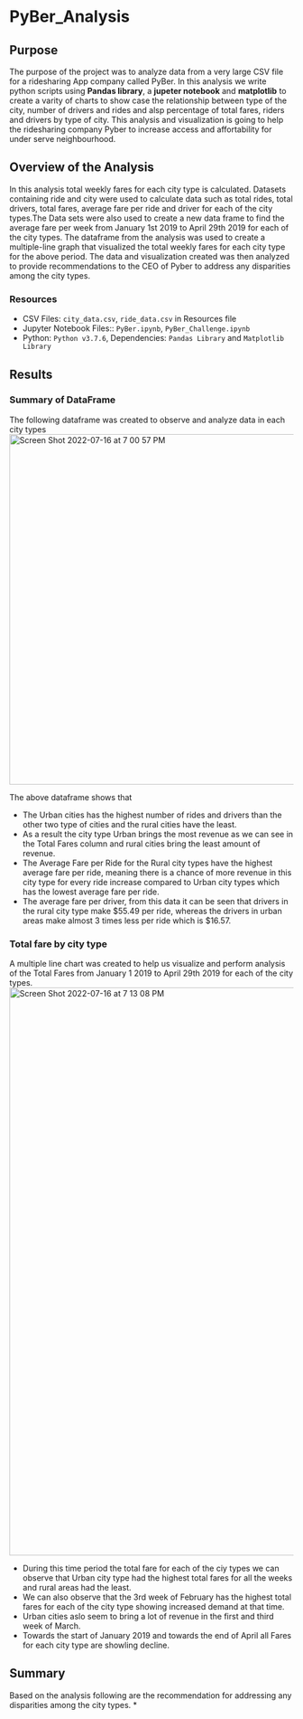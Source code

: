 # PyBer_Analysis
## Purpose
The purpose of the project was to analyze data from a very large CSV file for a ridesharing App company called PyBer.  In this analysis we write python scripts using **Pandas library**, a **jupeter notebook** and **matplotlib** to create a varity of charts to show case the relationship between type of the city, number of drivers and rides and alsp percentage of total fares, riders and drivers by type of city. This analysis and visualization is going to help the ridesharing company Pyber to increase access and affortability for under serve neighbourhood.
## Overview of the Analysis
In this analysis total weekly fares for each city type is calculated. Datasets containing ride and city were used to calculate data such as total rides, total drivers, total fares, average fare per ride and driver for each of the city types.The Data sets were also used to create a new data frame to find the average fare per week from January 1st 2019 to April 29th 2019 for each of the city types. The dataframe from the analysis was used to create a multiple-line graph that visualized the total weekly fares for each city type for the above period. The data and visualization created was then analyzed to provide recommendations to the CEO of Pyber to address any disparities among the city types.
### Resources 
* CSV Files: `city_data.csv`, `ride_data.csv` in Resources file
* Jupyter Notebook Files:: `PyBer.ipynb`, `PyBer_Challenge.ipynb`
* Python: `Python v3.7.6`, Dependencies: `Pandas Library` and `Matplotlib Library`
## Results
### Summary of DataFrame
The following dataframe was created to observe and analyze data in each city types
<img width="620" alt="Screen Shot 2022-07-16 at 7 00 57 PM" src="https://user-images.githubusercontent.com/107584361/179380864-3bb19b9f-2fad-4d1f-8e99-8c5557ceff0b.png">

The above dataframe shows that 
* The Urban cities has the highest number of rides and drivers than the other two type of cities and the rural cities have the least. 
* As a result the city type Urban brings the most revenue as we can see in the Total Fares column and rural cities bring the least amount of revenue. 
* The Average Fare per Ride for the Rural city types have the highest average fare per ride, meaning there is a chance of more revenue in this city type for every ride increase compared to Urban city types which has the lowest average fare per ride. 
* The average fare per driver, from this data it can be seen that drivers in the rural city type make $55.49 per ride, whereas the drivers in urban areas make almost 3 times less per ride which is $16.57.
### Total fare by city type
A multiple line chart was created to help us visualize and perform analysis of the Total Fares from January 1 2019 to April 29th 2019 for each of the city types.
<img width="1005" alt="Screen Shot 2022-07-16 at 7 13 08 PM" src="https://user-images.githubusercontent.com/107584361/179381124-365cd5c6-457c-41f2-8d14-c2b6e1eed9b4.png">

* During this time period the total fare for each of the ciy types we can observe that Urban city type had the highest total fares for all the weeks and rural areas had the least. 
* We can also observe that the 3rd week of February has the highest total fares for each of the city type showing increased demand at that time. 
* Urban cities aslo seem to bring a lot of revenue in the first and third week of March. 
* Towards the start of January 2019 and towards the end of April all Fares for each city type are showling decline.
## Summary
Based on the analysis following are the recommendation for addressing any disparities among the city types.
* 






